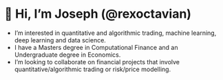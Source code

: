 # 👋  Hi, I’m Joseph (@rexoctavian)
  - I’m interested in quantitative and algorithmic trading, machine learning, deep learning and data science.
  - I have a Masters degree in Computational Finance and an Undergraduate degree in Economics.
  - I’m looking to collaborate on financial projects that involve quantitative/algorithmic trading or risk/price modelling.

<!---
rexoctavian/rexoctavian is a ✨ special ✨ repository because its `README.md` (this file) appears on your GitHub profile.
You can click the Preview link to take a look at your changes.
--->
